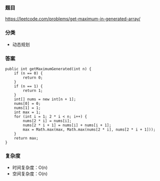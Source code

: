 ### 题目
https://leetcode.com/problems/get-maximum-in-generated-array/

### 分类
* 动态规划

### 答案
```
public int getMaximumGenerated(int n) {
    if (n == 0) {
        return 0;
    }
    if (n == 1) {
        return 1;
    }
    int[] nums = new int[n + 1];
    nums[0] = 0;
    nums[1] = 1;
    int max = 1;
    for (int i = 1; 2 * i < n; i++) {
        nums[2 * i] = nums[i];
        nums[2 * i + 1] = nums[i] + nums[i + 1];
        max = Math.max(max, Math.max(nums[2 * i], nums[2 * i + 1]));
    }
    return max;
}
```

### 复杂度
* 时间复杂度：O(n)
* 空间复杂度：O(n)
